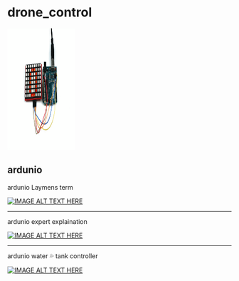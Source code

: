 # drone_control

<a href="https://www.arduino.cc/"><img src="https://github.com/EtricKombat/drone_control/blob/main/doc/Arduino.gif" width="30%" height="273"></a> 



## ardunio

ardunio Laymens term

[![IMAGE ALT TEXT HERE](https://img.youtube.com/vi/sMG4HWPM_lc/0.jpg)](https://www.youtube.com/watch?v=sMG4HWPM_lc)


______________________________________

ardunio expert explaination

[![IMAGE ALT TEXT HERE](https://img.youtube.com/vi/nL34zDTPkcs/0.jpg)](https://www.youtube.com/watch?v=nL34zDTPkcs&t)




______________________________________

ardunio water 💦 tank controller

[![IMAGE ALT TEXT HERE](https://img.youtube.com/vi/FkPbwRjNjCE/0.jpg)](https://www.youtube.com/watch?v=FkPbwRjNjCE)


